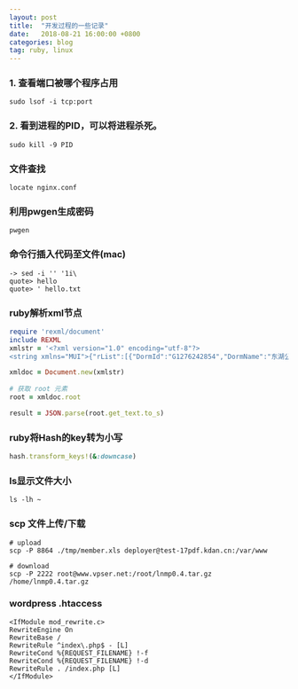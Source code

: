 ```yaml
---
layout: post
title:  "开发过程的一些记录"
date:   2018-08-21 16:00:00 +0800
categories: blog
tag: ruby, linux
---
```


### 1. 查看端口被哪个程序占用
`sudo lsof -i tcp:port`

### 2. 看到进程的PID，可以将进程杀死。
`sudo kill -9 PID`

### 文件查找
`locate nginx.conf`

### 利用pwgen生成密码
`pwgen`

### 命令行插入代码至文件(mac)
```shell
-> sed -i '' '1i\
quote> hello
quote> ' hello.txt
```

### ruby解析xml节点
```ruby
require 'rexml/document'
include REXML
xmlstr = '<?xml version="1.0" encoding="utf-8"?>
<string xmlns="MUI">{"rList":[{"DormId":"G1276242854","DormName":"东湖公寓","RoomId":"","RoomAccountID":""},{"DormId":"G1290492858","DormName":"丰泽公寓","RoomId":"","RoomAccountID":""},{"DormId":"G1283531903","DormName":"金岸公寓","RoomId":"","RoomAccountID":""},{"DormId":"G1252577939","DormName":"芷兰公寓","RoomId":"","RoomAccountID":""}],"Status":"1","Message":"请求成功","rowCount":4}</string>'

xmldoc = Document.new(xmlstr)
 
# 获取 root 元素
root = xmldoc.root

result = JSON.parse(root.get_text.to_s)

```

### ruby将Hash的key转为小写
```ruby
hash.transform_keys!(&:downcase)
```

### ls显示文件大小
```shell
ls -lh ~
```

### scp 文件上传/下载
```shell
# upload
scp -P 8864 ./tmp/member.xls deployer@test-17pdf.kdan.cn:/var/www

# download
scp -P 2222 root@www.vpser.net:/root/lnmp0.4.tar.gz /home/lnmp0.4.tar.gz
```

### wordpress .htaccess
```
<IfModule mod_rewrite.c>
RewriteEngine On
RewriteBase /
RewriteRule ^index\.php$ - [L]
RewriteCond %{REQUEST_FILENAME} !-f
RewriteCond %{REQUEST_FILENAME} !-d
RewriteRule . /index.php [L]
</IfModule>
```
